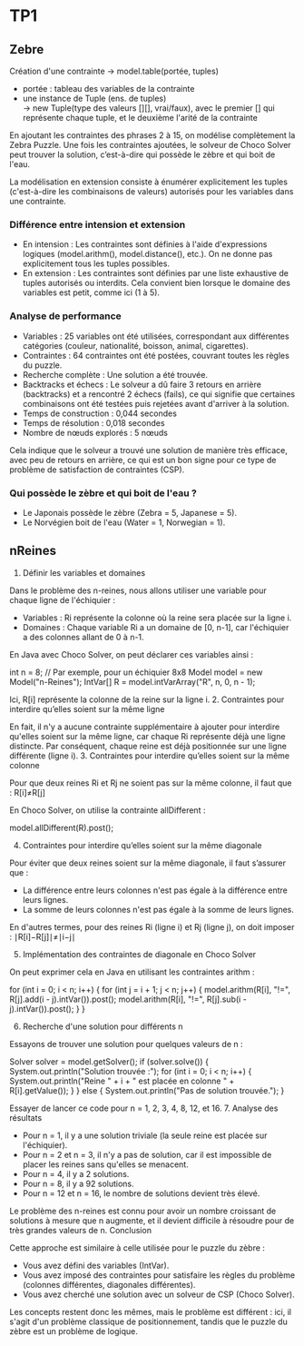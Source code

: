 # TP1


## Zebre 

Création d'une contrainte
-> model.table(portée, tuples)
- portée : tableau des variables de la contrainte
- une instance de Tuple (ens. de tuples) \
-> new Tuple(type des valeurs [][], vrai/faux), 
avec le premier [] qui représente chaque tuple, et le deuxième l'arité de la contrainte


En ajoutant les contraintes des phrases 2 à 15, on modélise complètement la Zebra Puzzle. Une fois les contraintes ajoutées, le solveur de Choco Solver peut trouver la solution, c’est-à-dire qui possède le zèbre et qui boit de l'eau.

La modélisation en extension consiste à énumérer explicitement les tuples (c'est-à-dire les combinaisons de valeurs) autorisés pour les variables dans une contrainte.

### Différence entre intension et extension

- En intension : Les contraintes sont définies à l'aide d'expressions logiques (model.arithm(), model.distance(), etc.). On ne donne pas explicitement tous les tuples possibles.
- En extension : Les contraintes sont définies par une liste exhaustive de tuples autorisés ou interdits. Cela convient bien lorsque le domaine des variables est petit, comme ici (1 à 5).

### Analyse de performance

- Variables : 25 variables ont été utilisées, correspondant aux différentes catégories (couleur, nationalité, boisson, animal, cigarettes).
- Contraintes : 64 contraintes ont été postées, couvrant toutes les règles du puzzle.
- Recherche complète : Une solution a été trouvée.
- Backtracks et échecs : Le solveur a dû faire 3 retours en arrière (backtracks) et a rencontré 2 échecs (fails), ce qui signifie que certaines combinaisons ont été testées puis rejetées avant d'arriver à la solution.
- Temps de construction : 0,044 secondes
- Temps de résolution : 0,018 secondes
- Nombre de nœuds explorés : 5 nœuds

Cela indique que le solveur a trouvé une solution de manière très efficace, avec peu de retours en arrière, ce qui est un bon signe pour ce type de problème de satisfaction de contraintes (CSP).


### Qui possède le zèbre et qui boit de l'eau ?

- Le Japonais possède le zèbre (Zebra = 5, Japanese = 5).
- Le Norvégien boit de l'eau (Water = 1, Norwegian = 1).



## nReines 

1. Définir les variables et domaines

Dans le problème des n-reines, nous allons utiliser une variable pour chaque ligne de l'échiquier :

- Variables : Ri représente la colonne où la reine sera placée sur la ligne i.
- Domaines : Chaque variable Ri a un domaine de [0, n-1], car l'échiquier a des colonnes allant de 0 à n-1.

En Java avec Choco Solver, on peut déclarer ces variables ainsi :

int n = 8; // Par exemple, pour un échiquier 8x8
Model model = new Model("n-Reines");
IntVar[] R = model.intVarArray("R", n, 0, n - 1);

Ici, R[i] représente la colonne de la reine sur la ligne i.
2. Contraintes pour interdire qu’elles soient sur la même ligne

En fait, il n'y a aucune contrainte supplémentaire à ajouter pour interdire qu'elles soient sur la même ligne, car chaque Ri représente déjà une ligne distincte. Par conséquent, chaque reine est déjà positionnée sur une ligne différente (ligne i).
3. Contraintes pour interdire qu’elles soient sur la même colonne

Pour que deux reines Ri et Rj ne soient pas sur la même colonne, il faut que :
R[i]≠R[j]

En Choco Solver, on utilise la contrainte allDifferent :

model.allDifferent(R).post();

4. Contraintes pour interdire qu’elles soient sur la même diagonale

Pour éviter que deux reines soient sur la même diagonale, il faut s’assurer que :

- La différence entre leurs colonnes n'est pas égale à la différence entre leurs lignes.
- La somme de leurs colonnes n'est pas égale à la somme de leurs lignes.

En d'autres termes, pour des reines Ri (ligne i) et Rj (ligne j), on doit imposer :
∣R[i]−R[j]∣≠∣i−j∣

5. Implémentation des contraintes de diagonale en Choco Solver

On peut exprimer cela en Java en utilisant les contraintes arithm :

for (int i = 0; i < n; i++) {
for (int j = i + 1; j < n; j++) {
model.arithm(R[i], "!=", R[j].add(i - j).intVar()).post();
model.arithm(R[i], "!=", R[j].sub(i - j).intVar()).post();
}
}

6. Recherche d'une solution pour différents n

Essayons de trouver une solution pour quelques valeurs de n :

Solver solver = model.getSolver();
if (solver.solve()) {
System.out.println("Solution trouvée :");
for (int i = 0; i < n; i++) {
System.out.println("Reine " + i + " est placée en colonne " + R[i].getValue());
}
} else {
System.out.println("Pas de solution trouvée.");
}

Essayer de lancer ce code pour n = 1, 2, 3, 4, 8, 12, et 16.
7. Analyse des résultats

- Pour n = 1, il y a une solution triviale (la seule reine est placée sur l'échiquier).
- Pour n = 2 et n = 3, il n'y a pas de solution, car il est impossible de placer les reines sans qu'elles se menacent.
- Pour n = 4, il y a 2 solutions.
- Pour n = 8, il y a 92 solutions.
- Pour n = 12 et n = 16, le nombre de solutions devient très élevé.

Le problème des n-reines est connu pour avoir un nombre croissant de solutions à mesure que n augmente, et il devient difficile à résoudre pour de très grandes valeurs de n.
Conclusion

Cette approche est similaire à celle utilisée pour le puzzle du zèbre :

- Vous avez défini des variables (IntVar).
- Vous avez imposé des contraintes pour satisfaire les règles du problème (colonnes différentes, diagonales différentes).
- Vous avez cherché une solution avec un solveur de CSP (Choco Solver).

Les concepts restent donc les mêmes, mais le problème est différent : ici, il s'agit d'un problème classique de positionnement, tandis que le puzzle du zèbre est un problème de logique.